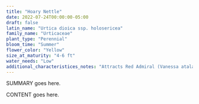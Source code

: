 ```yaml
---
title: "Hoary Nettle"
date: 2022-07-24T00:00:00-05:00
draft: false
latin_name: "Urtica dioica ssp. holosericea"
family_name: "Urticaceae"
plant_type: "Perennial"
bloom_time: "Summer"
flower_color: "Yellow"
size_at_maturity: "4-6 ft"
water_needs: "Low"
additional_characteristices_notes: "Attracts Red Admiral (Vanessa atalanta), Satyr Anglewing (Polygonia satyrus), West Coast Lady (Vanessa annabella)."
---
```


SUMMARY goes here.

<!--more-->

CONTENT goes here.